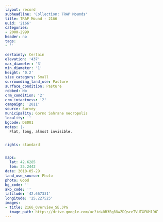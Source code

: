 ```yaml
---
layout: record
subheadline: 'Collection: TRAP Mounds'
title: TRAP Mound - 2166
uuid: '2166'
categories:
- 2000-2999
header: no
tags:
- ''

certainty: Certain
elevation: '437'
max_diameter: '3'
min_diameter: '1'
height: '0.2'
size_category: Small
surrounding_land_use: Pasture
surface_condition: Pasture
robbed: No
crm_condition: '2'
crm_intactness: '2'
campaign: '2011'
source: Survey
municipality: Gorno Sahrane necropolis
locality: ''
bgcode: DS001
notes: |-
  Flat, long, almost invisible.


rights: standard


maps:
  lat: 42.6285
  lon: 25.2442
date: 2018-05-29
land_use_source: Photo
photo: Good
bg_code: ''
akb_code: ''
latitude: '42.667331'
longitude: '25.227525'
images:
- title: 2166_Overview_SE.JPG
  image_path: https://drive.google.com/uc?id=0B3Rg88wZDQsceTVUTXFKMl96TVk
---
```

